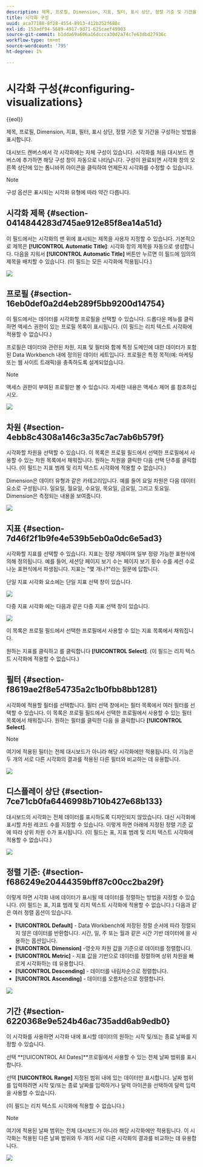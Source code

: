 ```yaml
---
description: 제목, 프로필, Dimension, 지표, 필터, 표시 상단, 정렬 기준 및 기간을 구성하는 방법을 표시합니다.
title: 시각화 구성
uuid: aca77188-8f28-4554-8913-412b252f688c
exl-id: 153adf94-5689-4917-9d71-625caef49903
source-git-commit: b1dda69a606a16dccca30d2a74c7e63dbd27936c
workflow-type: tm+mt
source-wordcount: '795'
ht-degree: 1%

---
```


# 시각화 구성{#configuring-visualizations}

{{eol}}

제목, 프로필, Dimension, 지표, 필터, 표시 상단, 정렬 기준 및 기간을 구성하는 방법을 표시합니다.

대시보드 캔버스에서 각 시각화에는 자체 구성이 있습니다. 시각화를 처음 대시보드 캔버스에 추가하면 해당 구성 창이 자동으로 나타납니다. 구성이 완료되면 시각화 창의 오른쪽 상단에 있는 톱니바퀴 아이콘을 클릭하여 언제든지 시각화를 수정할 수 있습니다.

>[!NOTE]
>
>구성 옵션은 표시되는 시각화 유형에 따라 약간 다릅니다.

## 시각화 제목 {#section-0414844283d745ae912e85f8ea14a51d}

이 필드에서는 시각화의 맨 위에 표시되는 제목을 사용자 지정할 수 있습니다. 기본적으로 제목은 **[!UICONTROL Automatic Title]**: 시각화 창의 제목을 자동으로 생성합니다. 다음을 지워서 **[!UICONTROL Automatic Title]** 버튼만 누르면 이 필드에 임의의 제목을 배치할 수 있습니다. (이 필드는 모든 시각화에 적용됩니다.)

![](assets/title.png)

## 프로필 {#section-16eb0def0a2d4eb289f5bb9200d14754}

이 필드에서는 데이터를 시각화할 프로필을 선택할 수 있습니다. 드롭다운 메뉴를 클릭하면 액세스 권한이 있는 프로필 목록이 표시됩니다. (이 필드는 리치 텍스트 시각화에 적용할 수 없습니다.)

프로필은 데이터와 관련된 차원, 지표 및 필터와 함께 특정 도메인에 대한 데이터가 포함된 Data Workbench 내에 정의된 데이터 세트입니다. 프로필은 특정 목적(예: 마케팅 또는 웹 사이트 트래픽)을 충족하도록 설계되었습니다.

>[!NOTE]
>
>액세스 권한이 부여된 프로필만 볼 수 있습니다. 자세한 내용은 액세스 제어 를 참조하십시오.

![](assets/profile.png)

## 차원 {#section-4ebb8c4308a146c3a35c7ac7ab6b579f}

시각화할 차원을 선택할 수 있습니다. 이 목록은 프로필 필드에서 선택한 프로필에서 사용할 수 있는 차원 목록에서 채워집니다. 원하는 차원을 클릭한 다음 선택 단추를 클릭합니다. (이 필드는 지표 범례 및 리치 텍스트 시각화에 적용할 수 없습니다.)

Dimension은 데이터 유형과 같은 카테고리입니다. 예를 들어 요일 차원은 다음 데이터 요소로 구성됩니다. 일요일, 월요일, 수요일, 목요일, 금요일, 그리고 토요일. Dimension은 측정되는 내용을 보여줍니다.

![](assets/dimension.png)

## 지표 {#section-7d46f2f1b9fe4e539b5eb0a0dc6e5ad3}

시각화할 지표를 선택할 수 있습니다. 지표는 정량 개체이며 일부 정량 가능한 표현식에 의해 정의됩니다. 예를 들어, 세션당 페이지 보기 수는 페이지 보기 횟수 수를 세션 수로 나눈 표현식에서 파생됩니다. 지표는 &quot;몇 개나?&quot;라는 질문에 답합니다.

단일 지표 시각화 요소에는 단일 지표 선택 창이 있습니다.

![](assets/metrics2.png)

다중 지표 시각화 에는 다음과 같은 다중 지표 선택 창이 있습니다.

![](assets/metrics.png)

이 목록은 프로필 필드에서 선택한 프로필에서 사용할 수 있는 지표 목록에서 채워집니다.

원하는 지표를 클릭하고 를 클릭합니다 **[!UICONTROL Select]**. (이 필드는 리치 텍스트 시각화에 적용할 수 없습니다.)

## 필터 {#section-f8619ae2f8e54735a2c1b0fbb8bb1281}

시각화에 적용할 필터를 선택합니다. 필터 선택 창에서는 필터 목록에서 여러 필터를 선택할 수 있습니다. 이 목록은 프로필 필드에서 선택한 프로필에서 사용할 수 있는 필터 목록에서 채워집니다. 원하는 필터를 클릭한 다음 을 클릭합니다 **[!UICONTROL Select]**.

>[!NOTE]
>
>여기에 적용된 필터는 전체 대시보드가 아니라 해당 시각화에만 적용됩니다. 이 기능은 두 개의 서로 다른 시각화의 결과를 적용된 다른 필터와 비교하는 데 유용합니다.

![](assets/filter.png)

## 디스플레이 상단 {#section-7ce71cb0fa6446998b710b427e68b133}

대시보드의 시각화는 전체 데이터를 표시하도록 디자인되지 않았습니다. 대신 시각화에 표시할 차원 레코드 수를 지정할 수 있습니다. 이렇게 하면 아래에 지정된 정렬 기준 값에 따라 상위 차원 수가 표시됩니다. (이 필드는 표, 지표 범례 및 리치 텍스트 시각화에 적용할 수 없습니다.)

![](assets/display_top.png)

## 정렬 기준:  {#section-f686249e20444359bff87c00cc2ba29f}

이렇게 하면 시각화 내에 데이터가 표시될 때 데이터를 정렬하는 방법을 지정할 수 있습니다. (이 필드는 표, 지표 범례 및 리치 텍스트 시각화에 적용할 수 없습니다.) 다음과 같은 여러 정렬 옵션이 있습니다.

* **[!UICONTROL Default]** - Data Workbench에 저장된 정렬 순서에 따라 정렬되지 않은 데이터를 반환합니다. 시간, 일, 주 또는 월과 같은 시간 기반 데이터에 을 사용하는 옵션입니다.
* **[!UICONTROL Dimension]** -영숫자 차원 값을 기준으로 데이터를 정렬합니다.
* **[!UICONTROL Metric]** - 지표 값을 기반으로 데이터를 정렬하며 상위 차원을 빠르게 시각화하는 데 유용합니다.
* **[!UICONTROL Descending]** - 데이터를 내림차순으로 정렬합니다.
* **[!UICONTROL Ascending]** - 데이터를 오름차순으로 정렬합니다.

![](assets/sort_by.png)

## 기간 {#section-6220368e9e524b46ac735add6ab9edb0}

이 시각화를 사용하면 시각화 내에 표시할 데이터의 원하는 시작 및/또는 종료 날짜를 지정할 수 있습니다.

선택 **[!UICONTROL All Dates]**프로필에서 사용할 수 있는 전체 날짜 범위를 표시합니다.

선택 **[!UICONTROL Range]** 지정된 범위 내에 있는 데이터만 표시합니다. 날짜 범위를 입력하려면 시작 및/또는 종료 날짜를 입력하거나 달력 아이콘을 선택하여 달력 입력을 사용할 수 있습니다.

(이 필드는 리치 텍스트 시각화에 적용할 수 없습니다.)

>[!NOTE]
>
>여기에 적용된 날짜 범위는 전체 대시보드가 아니라 해당 시각화에만 적용됩니다. 이 시각화는 적용된 다른 날짜 범위와 두 개의 서로 다른 시각화의 결과를 비교하는 데 유용합니다.

![](assets/time_period.png)
